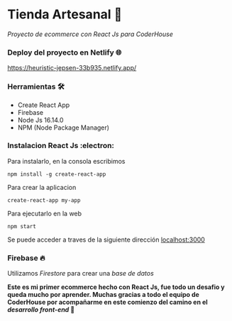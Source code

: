 # Tienda Artesanal 💟
*Proyecto de ecommerce con React Js para CoderHouse*

### Deploy del proyecto en Netlify 🌐
https://heuristic-jepsen-33b935.netlify.app/ 

### Herramientas 🛠️
- Create React App
- Firebase
- Node Js 16.14.0
- NPM (Node Package Manager)

### Instalacion React Js :electron:
Para instalarlo, en la consola escribimos
```
npm install -g create-react-app
```
Para crear la aplicacion 
```
create-react-app my-app
```
Para ejecutarlo en la web
```
npm start
```
Se puede acceder a traves de la siguiente dirección [localhost:3000](https://localhost:3000)

### Firebase 	:fire:
Utilizamos *Firestore* para crear una *base de datos*

**Este es mi primer ecommerce hecho con React Js, fue todo un desafio y queda mucho por aprender. Muchas gracias a todo el equipo de CoderHouse por acompañarme 
en este comienzo del camino en el _desarrollo front-end_ 🙂**
